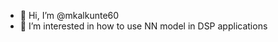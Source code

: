 - 👋 Hi, I’m @mkalkunte60
- 👀 I’m interested in how to use NN model in DSP applications

<!---
mkalkunte60/mkalkunte60 is a ✨ special ✨ repository because its `README.md` (this file) appears on your GitHub profile.
You can click the Preview link to take a look at your changes.
--->
